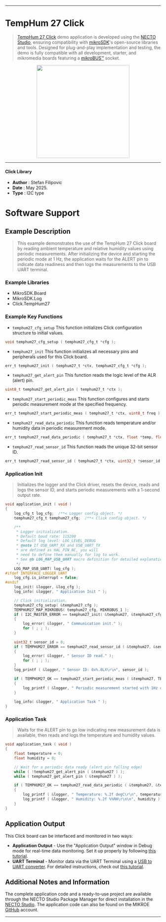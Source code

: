 
---
# TempHum 27 Click

> [TempHum 27 Click](https://www.mikroe.com/?pid_product=MIKROE-6689) demo application is developed using
the [NECTO Studio](https://www.mikroe.com/necto), ensuring compatibility with [mikroSDK](https://www.mikroe.com/mikrosdk)'s
open-source libraries and tools. Designed for plug-and-play implementation and testing, the demo is fully compatible with
all development, starter, and mikromedia boards featuring a [mikroBUS&trade;](https://www.mikroe.com/mikrobus) socket.

<p align="center">
  <img src="https://www.mikroe.com/?pid_product=MIKROE-6689&image=1" height=300px>
</p>

---

#### Click Library

- **Author**        : Stefan Filipovic
- **Date**          : May 2025.
- **Type**          : I2C type

# Software Support

## Example Description

> This example demonstrates the use of the TempHum 27 Click board by reading ambient temperature
and relative humidity values using periodic measurements. After initializing the device and 
starting the periodic mode at 1 Hz, the application waits for the ALERT pin to indicate data 
readiness and then logs the measurements to the USB UART terminal.

### Example Libraries

- MikroSDK.Board
- MikroSDK.Log
- Click.TempHum27

### Example Key Functions

- `temphum27_cfg_setup` This function initializes Click configuration structure to initial values.
```c
void temphum27_cfg_setup ( temphum27_cfg_t *cfg );
```

- `temphum27_init` This function initializes all necessary pins and peripherals used for this Click board.
```c
err_t temphum27_init ( temphum27_t *ctx, temphum27_cfg_t *cfg );
```

- `temphum27_get_alert_pin` This function reads the logic level of the ALR (alert) pin.
```c
uint8_t temphum27_get_alert_pin ( temphum27_t *ctx );
```

- `temphum27_start_periodic_meas` This function configures and starts periodic measurement mode at the specified frequency.
```c
err_t temphum27_start_periodic_meas ( temphum27_t *ctx, uint8_t freq );
```

- `temphum27_read_data_periodic` This function reads temperature and/or humidity data in periodic measurement mode.
```c
err_t temphum27_read_data_periodic ( temphum27_t *ctx, float *temp, float *hum );
```

- `temphum27_read_sensor_id` This function reads the unique 32-bit sensor ID.
```c
err_t temphum27_read_sensor_id ( temphum27_t *ctx, uint32_t *sensor_id );
```

### Application Init

> Initializes the logger and the Click driver, resets the device, reads and logs the sensor ID, and starts periodic measurements with a 1-second output rate.

```c
void application_init ( void )
{
    log_cfg_t log_cfg;  /**< Logger config object. */
    temphum27_cfg_t temphum27_cfg;  /**< Click config object. */

    /** 
     * Logger initialization.
     * Default baud rate: 115200
     * Default log level: LOG_LEVEL_DEBUG
     * @note If USB_UART_RX and USB_UART_TX 
     * are defined as HAL_PIN_NC, you will 
     * need to define them manually for log to work. 
     * See @b LOG_MAP_USB_UART macro definition for detailed explanation.
     */
    LOG_MAP_USB_UART( log_cfg );
#ifdef INTERFACE_LOGGER_UART
    log_cfg.is_interrupt = false;
#endif
    log_init( &logger, &log_cfg );
    log_info( &logger, " Application Init " );

    // Click initialization.
    temphum27_cfg_setup( &temphum27_cfg );
    TEMPHUM27_MAP_MIKROBUS( temphum27_cfg, MIKROBUS_1 );
    if ( I2C_MASTER_ERROR == temphum27_init( &temphum27, &temphum27_cfg ) ) 
    {
        log_error( &logger, " Communication init." );
        for ( ; ; );
    }
    
    uint32_t sensor_id = 0;
    if ( TEMPHUM27_ERROR == temphum27_read_sensor_id ( &temphum27, &sensor_id ) )
    {
        log_error( &logger, " Sensor ID read." );
        for ( ; ; );
    }
    log_printf ( &logger, " Sensor ID: 0x%.8LX\r\n", sensor_id );

    if ( TEMPHUM27_OK == temphum27_start_periodic_meas ( &temphum27, TEMPHUM27_PERIODIC_FREQ_1S ) )
    {
        log_printf ( &logger, " Periodic measurement started with 1Hz output\r\n" );
    }
    
    log_info( &logger, " Application Task " );
}
```

### Application Task

> Waits for the ALERT pin to go low indicating new measurement data is available, then reads and logs the temperature and humidity values.

```c
void application_task ( void )
{
    float temperature = 0;
    float humidity = 0;

    // Wait for a periodic data ready (alert pin falling edge)
    while ( !temphum27_get_alert_pin ( &temphum27 ) );
    while ( temphum27_get_alert_pin ( &temphum27 ) );

    if ( TEMPHUM27_OK == temphum27_read_data_periodic ( &temphum27, &temperature, &humidity ) )
    {
        log_printf ( &logger, " Temperature: %.2f degC\r\n", temperature );
        log_printf ( &logger, " Humidity: %.2f %%RH\r\n\n", humidity );
    }
}
```

## Application Output

This Click board can be interfaced and monitored in two ways:
- **Application Output** - Use the "Application Output" window in Debug mode for real-time data monitoring.
Set it up properly by following [this tutorial](https://www.youtube.com/watch?v=ta5yyk1Woy4).
- **UART Terminal** - Monitor data via the UART Terminal using
a [USB to UART converter](https://www.mikroe.com/click/interface/usb?interface*=uart,uart). For detailed instructions,
check out [this tutorial](https://help.mikroe.com/necto/v2/Getting%20Started/Tools/UARTTerminalTool).

## Additional Notes and Information

The complete application code and a ready-to-use project are available through the NECTO Studio Package Manager for 
direct installation in the [NECTO Studio](https://www.mikroe.com/necto). The application code can also be found on
the MIKROE [GitHub](https://github.com/MikroElektronika/mikrosdk_click_v2) account.

---
